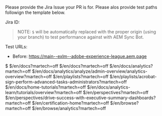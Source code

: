 Please provide the Jira Issue your PR is for.
Please alos provide test paths followign the template below.

Jira ID:

> NOTE: `$` will be automatically replaced with the proper origin (using your branch) to test performance against with AEM Sync Bot.

Test URLs:

- Before: https://main--exlm--adobe-experience-league.aem.page

$
$/en/docs?martech=off
$/en/docs?martech=off
$/en/docs/analytics?martech=off
$/en/docs/analytics/analyze/admin-overview/analytics-overview?martech=off
$/en/playlists?martech=off
$/en/playlists/acrobat-sign-perform-advanced-tasks-administrators?martech=off
$/en/docs/home-tutorials?martech=off
$/en/docs/analytics-learn/tutorials/overview?martech=off
$/en/perspectives?martech=off
$/en/perspectives/drive-success-with-executive-summary-dashboards?martech=off
$/en/certification-home?martech=off
$/en/browse?martech=off
$/en/browse/analytics?martech=off
